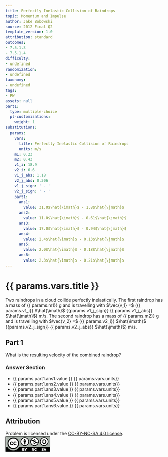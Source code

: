 ```yaml
---
title: Perfectly Inelastic Collision of Raindrops
topic: Momentum and Impulse
author: Jake Bobowski
source: 2012 Final Q2
template_version: 1.0
attribution: standard
outcomes:
- 7.5.1.3
- 7.5.1.4
difficulty:
- undefined
randomization:
- undefined
taxonomy:
- undefined
tags:
- PW
assets: null
part1:
  type: multiple-choice
  pl-customizations:
    weight: 1
substitutions:
  params:
    vars:
      title: Perfectly Inelastic Collision of Raindrops
      units: m/s
    m1: 0.23
    m2: 0.43
    v1_i: 18.9
    v2_i: 6.6
    v1_j_abs: 1.18
    v2_j_abs: 0.306
    v1_j_sign: ' - '
    v2_j_sign: ' - '
    part1:
      ans1:
        value: 31.0$\hat{\imath}$ - 1.8$\hat{\jmath}$
      ans2:
        value: 11.0$\hat{\imath}$ - 0.61$\hat{\jmath}$
      ans3:
        value: 17.0$\hat{\imath}$ - 0.94$\hat{\jmath}$
      ans4:
        value: 2.4$\hat{\imath}$ - 0.13$\hat{\jmath}$
      ans5:
        value: 2.0$\hat{\imath}$ - 0.18$\hat{\jmath}$
      ans6:
        value: 2.3$\hat{\imath}$ - 0.21$\hat{\jmath}$
---
```

# {{ params.vars.title }}
Two raindrops in a cloud collide perfectly inelastically. The first raindrop has a mass of {{ params.m1}} g and is travelling with $\vec{v_1} =$ ({{ params.v1_i}} $\hat{\imath}$ {{params.v1_j_sign}} {{ params.v1_j_abs}} $\hat{\jmath}$) m/s.
The second raindrop has a mass of {{ params.m2}} g and is travelling with $\vec{v_2} =$ ({{ params.v2_i}} $\hat{\imath}$ {{params.v2_j_sign}} {{ params.v2_j_abs}} $\hat{\jmath}$) m/s.

## Part 1

What is the resulting velocity of the combined raindrop?

### Answer Section

- {{ params.part1.ans1.value }} {{ params.vars.units}}
- {{ params.part1.ans2.value }} {{ params.vars.units}}
- {{ params.part1.ans3.value }} {{ params.vars.units}}
- {{ params.part1.ans4.value }} {{ params.vars.units}}
- {{ params.part1.ans5.value }} {{ params.vars.units}}
- {{ params.part1.ans6.value }} {{ params.vars.units}}

## Attribution

Problem is licensed under the [CC-BY-NC-SA 4.0 license](https://creativecommons.org/licenses/by-nc-sa/4.0/).<br> ![The Creative Commons 4.0 license requiring attribution-BY, non-commercial-NC, and share-alike-SA license.](https://raw.githubusercontent.com/firasm/bits/master/by-nc-sa.png)